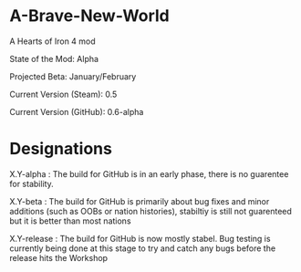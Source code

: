 # A-Brave-New-World
A Hearts of Iron 4 mod

State of the Mod: Alpha

Projected Beta: January/February

Current Version (Steam): 0.5

Current Version (GitHub): 0.6-alpha

# Designations
X.Y-alpha : The build for GitHub is in an early phase, there is no guarentee for stability.

X.Y-beta : The build for GitHub is primarily about bug fixes and minor additions (such as OOBs or nation histories), stabiltiy is still not guarenteed but it is better than most nations

X.Y-release : The build for GitHub is now mostly stabel. Bug testing is currently being done at this stage to try and catch any bugs before the release hits the Workshop

